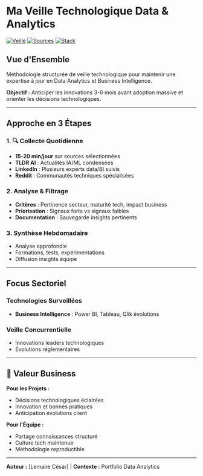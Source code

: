 # Ma Veille Technologique Data & Analytics

[![Veille](https://img.shields.io/badge/Veille-Active-green?style=for-the-badge)](methodologie/processus.md)
[![Sources](https://img.shields.io/badge/Sources-Diversifiées-blue?style=for-the-badge)](methodologie/sources.md)
[![Stack](https://img.shields.io/badge/Stack-Optimisé-orange?style=for-the-badge)](outils/stack-technique.md)

## Vue d'Ensemble

Méthodologie structurée de veille technologique pour maintenir une expertise à jour en Data Analytics et Business Intelligence.

**Objectif :** Anticiper les innovations 3-6 mois avant adoption massive et orienter les décisions technologiques.

---

##  Approche en 3 Étapes

### 1. 🔍 **Collecte Quotidienne**
- **15-20 min/jour** sur sources sélectionnées
- **TLDR AI** : Actualités IA/ML condensées
- **LinkedIn** : Plusieurs experts data/BI suivis
- **Reddit** : Communautés techniques spécialisées

### 2. **Analyse & Filtrage**
- **Critères** : Pertinence secteur, maturité tech, impact business
- **Priorisation** : Signaux forts vs signaux faibles
- **Documentation** : Sauvegarde insights pertinents

### 3. **Synthèse Hebdomadaire**
- Analyse approfondie
- Formations, tests, expérimentations
- Diffusion insights équipe

---

## Focus Sectoriel

### Technologies Surveillées
- **Business Intelligence** : Power BI, Tableau, Qlik évolutions

### Veille Concurrentielle
- Innovations leaders technologiques
- Évolutions réglementaires

---

## 💼 Valeur Business

**Pour les Projets :**
- Décisions technologiques éclairées
- Innovation et bonnes pratiques
- Anticipation évolutions client

**Pour l'Équipe :**
- Partage connaissances structuré
- Culture tech maintenue
- Méthodologie reproductible

---

**Auteur :** [Lemaire César] | **Contexte :** Portfolio Data Analytics
